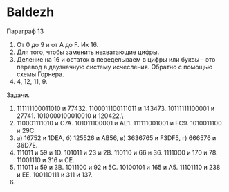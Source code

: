 # Baldezh
Параграф 13
1. От 0 до 9 и от A до F. Их 16.
2. Для того, чтобы заменить нехватающие цифры.
3. Деление на 16 и остаток в переделываем в цифры или буквы - это перевод в двузначную систему исчесления. Обратно с помощью схемы Горнера.
4. 4, 12, 11, 9.

Задачи.
1. 111111100011010 и 77432. 1100011100111011 и 143473. 10111111100001 и 27741. 1010000100010010 и 120422.\
2. 110001111010 и C7A. 101011100001 и AE1. 111111001001 и FC9. 1010011100 и 29C.
3. а) 16752 и 1DEA, б) 125526 и AB56, в) 3636765 и F3DF5, г) 666576 и 36D7E.
4. 111011 и 59 и 1D. 101011 и 23 и 2B. 110110 и 66 и 36. 1111000 и 170 и 78. 11001110 и 316 и CE.
5. 111011 и 59 и 3B. 1011100 и 92 и 5C. 10100101 и 165 и A5. 11101110 и 238 и EE. 100110111 и 311 и 137.
6. 
